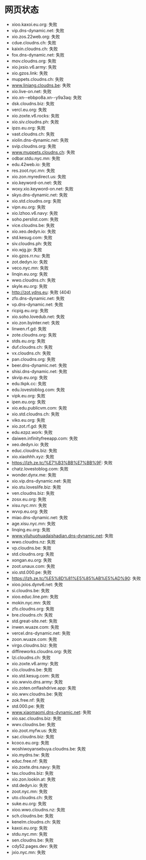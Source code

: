# 网页状态
- xioo.kaxoi.eu.org: 失败
- vip.dns-dynamic.net: 失败
- xio.zos.22web.org: 失败
- cdue.cloudns.ch: 失败
- kaixin.cloudns.ch: 失败
- fox.dns-dynamic.net: 失败
- mov.cloudns.org: 失败
- xio.jxsio.v6.army: 失败
- xio.gzos.link: 失败
- muppets.cloudns.ch: 失败
- www.liniang.cloudns.be: 失败
- xio.live-on.net: 失败
- xio.xn--ebbpo8a.xn--y9a3aq: 失败
- dsk.cloudns.biz: 失败
- vercl.eu.org: 失败
- xio.zoxte.v6.rocks: 失败
- xio.siv.cloudns.ph: 失败
- ipzo.eu.org: 失败
- vast.cloudns.ch: 失败
- xiolin.dns-dynamic.net: 失败
- svip.cloudns.org: 失败
- www.muppets.cloudns.ch: 失败
- odbar.stdu.nyc.mn: 失败
- edu.42web.io: 失败
- res.zoot.nyc.mn: 失败
- xio.zon.myredirect.us: 失败
- xio.keyword-on.net: 失败
- woxy.xio.keyword-on.net: 失败
- skyo.dns-dynamic.net: 失败
- xio.std.cloudns.org: 失败
- vipn.eu.org: 失败
- xio.lzhoo.v6.navy: 失败
- soho.perslist.com: 失败
- vice.cloudns.be: 失败
- xio.xeo.dedyn.io: 失败
- std.kesug.com: 失败
- siv.cloudns.ph: 失败
- xio.wjg.jp: 失败
- xio.gzos.rr.nu: 失败
- zot.dedyn.io: 失败
- veco.nyc.mn: 失败
- linqin.eu.org: 失败
- wwo.cloudns.ch: 失败
- skyle.eu.org: 失败
- http://zot.ydns.eu: 失败 (404)
- zfo.dns-dynamic.net: 失败
- vp.dns-dynamic.net: 失败
- ricpig.eu.org: 失败
- xio.soho.lovedub.net: 失败
- xio.zon.byinter.net: 失败
- linwen.rf.gd: 失败
- zote.cloudns.org: 失败
- stds.eu.org: 失败
- duf.cloudns.ch: 失败
- vx.cloudns.ch: 失败
- pan.cloudns.org: 失败
- beer.dns-dynamic.net: 失败
- shisi.dns-dynamic.net: 失败
- skvip.eu.org: 失败
- edu.tkpk.cc: 失败
- edu.lovestoblog.com: 失败
- vipk.eu.org: 失败
- ipen.eu.org: 失败
- xio.edu.publicvm.com: 失败
- xio.std.cloudns.ch: 失败
- viko.eu.org: 失败
- xio.zot.rf.gd: 失败
- edu.ezpz.work: 失败
- daiwen.infinityfreeapp.com: 失败
- xeo.dedyn.io: 失败
- educ.cloudns.biz: 失败
- xio.xiaohhh.xyz: 失败
- https://lzh.ze.tc/%E7%B3%BB%E7%BB%9F: 失败
- chatz.lovestoblog.com: 失败
- wonder.dynx.me: 失败
- xio.vip.dns-dynamic.net: 失败
- xio.stu.loveslife.biz: 失败
- ven.cloudns.biz: 失败
- zosx.eu.org: 失败
- xisu.nyc.mn: 失败
- wvvp.eu.org: 失败
- miao.dns-dynamic.net: 失败
- age.xisu.nyc.mn: 失败
- linqing.eu.org: 失败
- www.yiluhuohuadaishadian.dns-dynamic.net: 失败
- wwo.cloudns.nz: 失败
- vp.cloudns.be: 失败
- std.cloudns.org: 失败
- xongan.eu.org: 失败
- zoot.unaux.com: 失败
- xio.std.000.pe: 失败
- https://lzh.ze.tc/%E5%8D%81%E5%85%AB%E5%AD%90: 失败
- xioo.jxios.dynv6.net: 失败
- si.cloudns.be: 失败
- xioo.educ.line.pm: 失败
- mokin.nyc.mn: 失败
- zfo.cloudns.org: 失败
- bre.cloudns.ch: 失败
- std.great-site.net: 失败
- inwen.wuaze.com: 失败
- vercel.dns-dynamic.net: 失败
- zoon.wuaze.com: 失败
- virgo.cloudns.biz: 失败
- diffireworks.cloudns.org: 失败
- lzi.cloudns.ch: 失败
- xio.zoxte.v6.army: 失败
- clo.cloudns.be: 失败
- xio.std.kesug.com: 失败
- xio.wwvio.dns.army: 失败
- xio.zoten.onflashdrive.app: 失败
- xio.wwv.cloudns.be: 失败
- zok.free.nf: 失败
- std.000.pe: 失败
- www.xiaomaomi.dns-dynamic.net: 失败
- xio.sac.cloudns.biz: 失败
- wwv.cloudns.be: 失败
- xio.zoot.myfw.us: 失败
- sac.cloudns.biz: 失败
- kcoco.eu.org: 失败
- woshiwoyansebuya.cloudns.be: 失败
- xio.mydns.tw: 失败
- educ.free.nf: 失败
- xio.zoxte.dns.navy: 失败
- tau.cloudns.biz: 失败
- xio.zon.lookin.at: 失败
- std.dedyn.io: 失败
- zoot.nyc.mn: 失败
- uto.cloudns.ch: 失败
- suke.eu.org: 失败
- xioo.wwo.cloudns.nz: 失败
- sch.cloudns.be: 失败
- kenelm.cloudns.ch: 失败
- kaxoi.eu.org: 失败
- stdu.nyc.mn: 失败
- sen.cloudns.be: 失败
- cdy52.pages.dev: 失败
- jxio.nyc.mn: 失败
